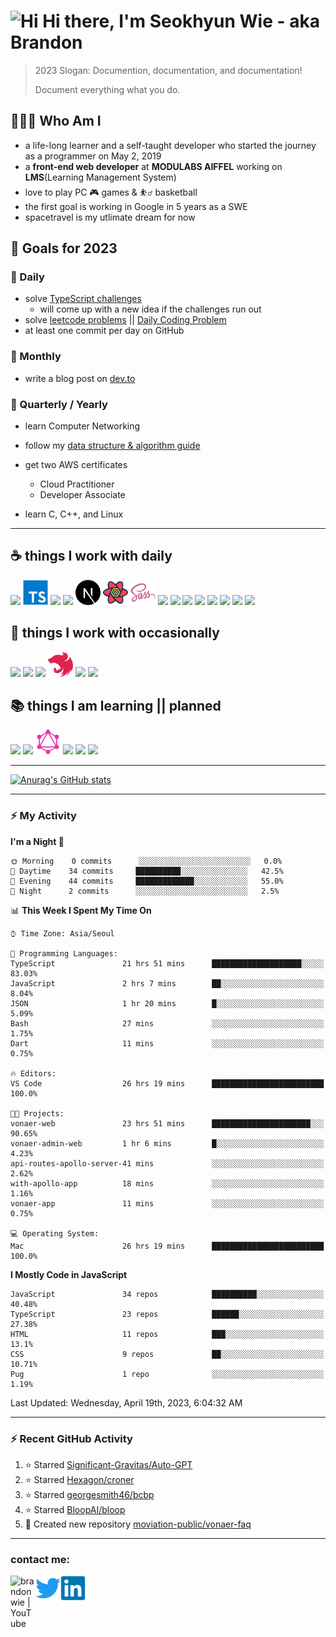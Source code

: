# <img src='https://qpluspicture.oss-cn-beijing.aliyuncs.com/6LjjQA/Hi.gif' alt='Hi' width="24"/> Hi there, I'm Seokhyun Wie - aka Brandon

> 2023 Slogan: Documention, documentation, and documentation!
>
> Document everything what you do.

## 🧑🏻‍💻 Who Am I

- a life-long learner and a self-taught developer who started the journey as a programmer on May 2, 2019
- a **front-end web developer** at **MODULABS AIFFEL** working on **LMS**(Learning Management System)
- love to play PC 🎮 games️ \& ⛹️‍♂️ basketball
- the first goal is working in Google in 5 years as a SWE
- spacetravel is my utlimate dream for now

## 🥅 Goals for 2023

### 📅 Daily

- solve [TypeScript challenges](https://github.com/brandonwie/type-challenges)
  - will come up with a new idea if the challenges run out
- solve [leetcode problems](https://leetcode.com/problemset/all/) || [Daily Coding Problem](https://www.dailycodingproblem.com/)
- at least one commit per day on GitHub

### 📅 Monthly

- write a blog post on [dev.to](https://dev.to/brandonwie)

### 📅 Quarterly / Yearly

- learn Computer Networking
- follow my [data structure & algorithm guide](https://www.notion.so/brandonwie/How-to-Get-a-Software-Engineer-Job-at-Google-and-Other-Top-Tech-Companies-fc46fa68254449c49472c84584905409)

- get two AWS certificates

  - Cloud Practitioner
  - Developer Associate

- learn C, C++, and Linux

---

## ☕️ things I work with daily

<img src="https://cdn.jsdelivr.net/gh/devicons/devicon/icons/vscode/vscode-original.svg" width="40px"> <img src="https://raw.githubusercontent.com/devicons/devicon/master/icons/typescript/typescript-original.svg" width="40px"> <img src="https://cdn.jsdelivr.net/gh/devicons/devicon@latest/icons/javascript/javascript-original.svg" width="40px"> <img src="https://cdn.jsdelivr.net/gh/devicons/devicon@latest/icons/react/react-original.svg" width="40px"> <img src="https://raw.githubusercontent.com/devicons/devicon/master/icons/nextjs/nextjs-original.svg" width="40px"> <img src="https://raw.githubusercontent.com/AndersDJohnson/AndersDJohnson/master/images/react-query.svg" width="40px" /> <img src="https://raw.githubusercontent.com/devicons/devicon/master/icons/sass/sass-original.svg" width="40px"> <img src="https://cdn.jsdelivr.net/gh/devicons/devicon/icons/tailwindcss/tailwindcss-plain.svg" width="40px" /> <img src="https://cdn.jsdelivr.net/gh/devicons/devicon@latest/icons/git/git-original.svg" width="40px"> <img src="https://cdn.jsdelivr.net/gh/devicons/devicon/icons/github/github-original.svg" width="40px"> <img src="https://cdn.jsdelivr.net/gh/devicons/devicon/icons/amazonwebservices/amazonwebservices-original.svg" width="40px"> <img src="https://cdn.jsdelivr.net/gh/devicons/devicon/icons/bash/bash-original.svg" width="40px"> <img src="https://cdn.worldvectorlogo.com/logos/postman.svg" width="40px"> <img src="https://cdn.jsdelivr.net/gh/devicons/devicon/icons/figma/figma-original.svg" width="40px"> <img src="https://cdn.jsdelivr.net/gh/devicons/devicon/icons/slack/slack-original.svg" width="40px">

## 👾 things I work with occasionally

<img src="https://cdn.jsdelivr.net/gh/devicons/devicon/icons/jest/jest-plain.svg" width="40px"> <img src="https://cdn.jsdelivr.net/gh/devicons/devicon@latest/icons/nodejs/nodejs-plain.svg" width="40px"> <img src="https://cdn.jsdelivr.net/gh/devicons/devicon/icons/express/express-original-wordmark.svg" width="40px"> <img src="https://raw.githubusercontent.com/devicons/devicon/master/icons/nestjs/nestjs-plain.svg" width="40px">
<img src="https://cdn.jsdelivr.net/gh/devicons/devicon/icons/postgresql/postgresql-original.svg" width="40px"> <img src="https://cdn.jsdelivr.net/gh/devicons/devicon@latest/icons/mongodb/mongodb-original.svg" width="40px">

## 📚 things I am learning || planned

<img src="https://cdn.jsdelivr.net/gh/devicons/devicon/icons/dart/dart-original.svg" width="40px"> <img src="https://cdn.jsdelivr.net/gh/devicons/devicon/icons/flutter/flutter-original.svg" width="40px"> <img src="https://raw.githubusercontent.com/devicons/devicon/master/icons/graphql/graphql-plain.svg" width="40px"> <img src="https://cdn.jsdelivr.net/gh/devicons/devicon/icons/docker/docker-original.svg" width="40px"> <img src="https://cdn.jsdelivr.net/gh/devicons/devicon/icons/kubernetes/kubernetes-plain.svg" width="40px"> <img src="https://icons-for-free.com/iconfiles/png/512/cypress-1324440144114984250.png" width="40px">

---

<!-- GitHub Stats -->

[![Anurag's GitHub stats](https://github-readme-stats.vercel.app/api?username=brandonwie&show_icons=true&title_color=ffc857&icon_color=8ac926&text_color=daf7dc&bg_color=151515&hide=stars&custom_title=Brandon's GitHub Stats)](https://github.com/anuraghazra/github-readme-stats)

---

### ⚡ My Activity

<!--START_SECTION:waka-->
**I'm a Night 🦉** 

```text
🌞 Morning    0 commits      ░░░░░░░░░░░░░░░░░░░░░░░░░   0.0% 
🌆 Daytime    34 commits     ██████████░░░░░░░░░░░░░░░   42.5% 
🌃 Evening    44 commits     █████████████░░░░░░░░░░░░   55.0% 
🌙 Night      2 commits      ░░░░░░░░░░░░░░░░░░░░░░░░░   2.5%

```


📊 **This Week I Spent My Time On** 

```text
⌚︎ Time Zone: Asia/Seoul

💬 Programming Languages: 
TypeScript               21 hrs 51 mins      ████████████████████░░░░░   83.03% 
JavaScript               2 hrs 7 mins        ██░░░░░░░░░░░░░░░░░░░░░░░   8.04% 
JSON                     1 hr 20 mins        █░░░░░░░░░░░░░░░░░░░░░░░░   5.09% 
Bash                     27 mins             ░░░░░░░░░░░░░░░░░░░░░░░░░   1.75% 
Dart                     11 mins             ░░░░░░░░░░░░░░░░░░░░░░░░░   0.75%

🔥 Editors: 
VS Code                  26 hrs 19 mins      █████████████████████████   100.0%

🐱‍💻 Projects: 
vonaer-web               23 hrs 51 mins      ██████████████████████░░░   90.65% 
vonaer-admin-web         1 hr 6 mins         █░░░░░░░░░░░░░░░░░░░░░░░░   4.23% 
api-routes-apollo-server-41 mins             ░░░░░░░░░░░░░░░░░░░░░░░░░   2.62% 
with-apollo-app          18 mins             ░░░░░░░░░░░░░░░░░░░░░░░░░   1.16% 
vonaer-app               11 mins             ░░░░░░░░░░░░░░░░░░░░░░░░░   0.75%

💻 Operating System: 
Mac                      26 hrs 19 mins      █████████████████████████   100.0%

```

**I Mostly Code in JavaScript** 

```text
JavaScript               34 repos            ██████████░░░░░░░░░░░░░░░   40.48% 
TypeScript               23 repos            ██████░░░░░░░░░░░░░░░░░░░   27.38% 
HTML                     11 repos            ███░░░░░░░░░░░░░░░░░░░░░░   13.1% 
CSS                      9 repos             ██░░░░░░░░░░░░░░░░░░░░░░░   10.71% 
Pug                      1 repo              ░░░░░░░░░░░░░░░░░░░░░░░░░   1.19%

```



<!--END_SECTION:waka-->

<!--RECENT_ACTIVITY:last_update-->
Last Updated: Wednesday, April 19th, 2023, 6:04:32 AM
<!--RECENT_ACTIVITY:last_update_end-->

---

### ⚡ Recent GitHub Activity

<!--RECENT_ACTIVITY:start-->

1. ⭐ Starred [Significant-Gravitas/Auto-GPT](https://github.com/Significant-Gravitas/Auto-GPT)
2. ⭐ Starred [Hexagon/croner](https://github.com/Hexagon/croner)
3. ⭐ Starred [georgesmith46/bcbp](https://github.com/georgesmith46/bcbp)
4. ⭐ Starred [BloopAI/bloop](https://github.com/BloopAI/bloop)
5. 📔 Created new repository [moviation-public/vonaer-faq](https://github.com/moviation-public/vonaer-faq)
<!--RECENT_ACTIVITY:end-->

[youtube]: https://www.youtube.com/channel/UC7tk3UT7nn3cZNC2KBdb-4Q
[linkedin]: https://linkedin.com/in/brandonwie
[twitter]: https://twitter.com/brandonwie

---

### contact me:

[<img align="left" alt="brandonwie | YouTube" width="40px" src="https://iconape.com/wp-content/png_logo_vector/youtube-social-white-squircle.png" />][youtube] [<img align="left" alt="brandonwie | Twitter" width="40px" src="https://raw.githubusercontent.com/devicons/devicon/master/icons/twitter/twitter-original.svg" />][twitter] [<img align="left" alt="brandonwie | LinkedIn" width="40px" src="https://raw.githubusercontent.com/devicons/devicon/master/icons/linkedin/linkedin-original.svg" />][linkedin]
